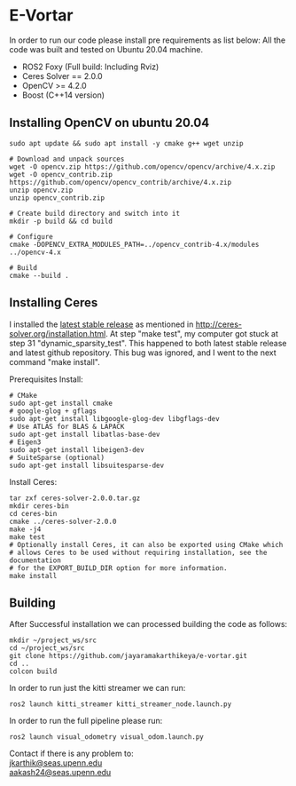 # E-Vortar

In order to run our code please install pre requirements as list below:
All the code was built and tested on Ubuntu 20.04 machine.

- ROS2 Foxy (Full build: Including Rviz)
- Ceres Solver == 2.0.0
- OpenCV >= 4.2.0
- Boost (C++14 version)

## Installing OpenCV on ubuntu 20.04

```
sudo apt update && sudo apt install -y cmake g++ wget unzip
 
# Download and unpack sources
wget -O opencv.zip https://github.com/opencv/opencv/archive/4.x.zip
wget -O opencv_contrib.zip https://github.com/opencv/opencv_contrib/archive/4.x.zip
unzip opencv.zip
unzip opencv_contrib.zip
 
# Create build directory and switch into it
mkdir -p build && cd build
 
# Configure
cmake -DOPENCV_EXTRA_MODULES_PATH=../opencv_contrib-4.x/modules ../opencv-4.x
 
# Build
cmake --build .
```



## Installing Ceres

I installed the [latest stable release](http://ceres-solver.org/ceres-solver-2.0.0.tar.gz) as mentioned in http://ceres-solver.org/installation.html. At step "make test", my computer got stuck at step 31 "dynamic_sparsity_test". This happened to both latest stable release and latest github repository. This bug was ignored, and I went to the next command "make install".

Prerequisites Install:
```
# CMake
sudo apt-get install cmake
# google-glog + gflags
sudo apt-get install libgoogle-glog-dev libgflags-dev
# Use ATLAS for BLAS & LAPACK
sudo apt-get install libatlas-base-dev
# Eigen3
sudo apt-get install libeigen3-dev
# SuiteSparse (optional)
sudo apt-get install libsuitesparse-dev
```

Install Ceres:
```
tar zxf ceres-solver-2.0.0.tar.gz
mkdir ceres-bin
cd ceres-bin
cmake ../ceres-solver-2.0.0
make -j4
make test
# Optionally install Ceres, it can also be exported using CMake which
# allows Ceres to be used without requiring installation, see the documentation
# for the EXPORT_BUILD_DIR option for more information.
make install
```


## Building

After Successful installation we can processed building the code as follows:
```
mkdir ~/project_ws/src
cd ~/project_ws/src
git clone https://github.com/jayaramakarthikeya/e-vortar.git
cd ..
colcon build
```

In order to run just the kitti streamer we can run:
```
ros2 launch kitti_streamer kitti_streamer_node.launch.py
```



In order to run the full pipeline please run:
```
ros2 launch visual_odometry visual_odom.launch.py
```
Contact if there is any problem to:\
[jkarthik@seas.upenn.edu](jkarthik@seas.upenn.edu)\
[aakash24@seas.upenn.edu](aakash24@seas.upenn.edu)
